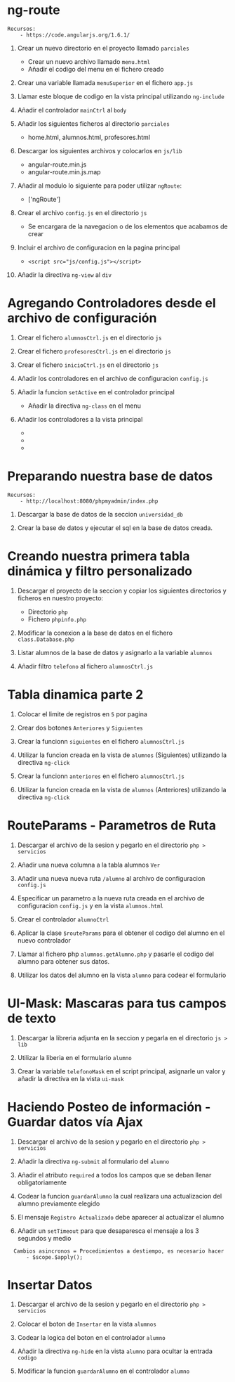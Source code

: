 # ng-route

    Recursos:
        - https://code.angularjs.org/1.6.1/

1. Crear un nuevo directorio en el proyecto llamado `parciales`
    - Crear un nuevo archivo llamado `menu.html`
    - Añadir el codigo del menu en el fichero creado

2. Crear una variable llamada `menuSuperior` en el fichero `app.js`

3. Llamar este bloque de codigo en la vista principal utilizando `ng-include`

4. Añadir el controlador `mainCtrl` al `body`

5. Añadir los siguientes ficheros al directorio `parciales`
    - home.html, alumnos.html, profesores.html

6. Descargar los siguientes archivos y colocarlos en `js/lib`
    - angular-route.min.js
    - angular-route.min.js.map

7. Añadir al modulo lo siguiente para poder utilizar `ngRoute`:
    - ['ngRoute']

8. Crear el archivo `config.js` en el directorio `js`
    - Se encargara de la navegacion o de los elementos que acabamos de crear

9. Incluir el archivo de configuracion en la pagina principal
    - `<script src="js/config.js"></script>`

10. Añadir la directiva `ng-view` al `div`

# Agregando Controladores desde el archivo de configuración

1. Crear el fichero `alumnosCtrl.js` en el directorio `js`

2. Crear el fichero `profesoresCtrl.js` en el directorio `js`

3. Crear el fichero `inicioCtrl.js` en el directorio `js`

4. Añadir los controladores en el archivo de configuracion `config.js`

5. Añadir la funcion `setActive` en el controlador principal
    - Añadir la directiva `ng-class` en el menu

6. Añadir los controladores a la vista principal
    - <script src="js/alumnosCtrl.js"></script>
    - <script src="js/profesoresCtrl.js"></script>
    - <script src="js/inicioCtrl.js"></script>

# Preparando nuestra base de datos

    Recursos:
        - http://localhost:8080/phpmyadmin/index.php

1. Descargar la base de datos de la seccion `universidad_db`

2. Crear la base de datos y ejecutar el sql en la base de datos creada.

# Creando nuestra primera tabla dinámica y filtro personalizado

1. Descargar el proyecto de la seccion y copiar los siguientes directorios y ficheros en nuestro proyecto:
    - Directorio `php`
    - Fichero `phpinfo.php`

2. Modificar la conexion a la base de datos en el fichero `class.Database.php`

3. Listar alumnos de la base de datos y asignarlo a la variable `alumnos`

4. Añadir filtro `telefono` al fichero `alumnosCtrl.js`

# Tabla dinamica parte 2

1. Colocar el limite de registros en `5` por pagina

2. Crear dos botones `Anteriores` y `Siguientes`

3. Crear la funcionn `siguientes` en el fichero `alumnosCtrl.js`

4. Utilizar la funcion creada en la vista de `alumnos` (Siguientes) utilizando la directiva `ng-click`

5. Crear la funcionn `anteriores` en el fichero `alumnosCtrl.js`

6. Utilizar la funcion creada en la vista de `alumnos` (Anteriores) utilizando la directiva `ng-click`

# RouteParams - Parametros de Ruta

1. Descargar el archivo de la sesion y pegarlo en el directorio `php > servicios`

2. Añadir una nueva columna a la tabla alumnos `Ver`

3. Añadir una nueva nueva ruta `/alumno` al archivo de configuracion `config.js`

4. Especificar un parametro a la nueva ruta creada en el archivo de configuracion `config.js` y en la vista `alumnos.html`

5. Crear el controlador `alumnoCtrl`

6. Aplicar la clase `$routeParams` para el obtener el codigo del alumno en el nuevo controlador

7. Llamar al fichero php `alumnos.getAlumno.php` y pasarle el codigo  del alumno para obtener sus datos.

8. Utilizar los datos del alumno en la vista `alumno` para codear el formulario

# UI-Mask: Mascaras para tus campos de texto

1. Descargar la libreria adjunta en la seccion y pegarla en el directorio `js > lib`

2. Utilizar la liberia en el formulario `alumno`

3. Crear la variable `telefonoMask` en el script principal, asignarle un valor y añadir la directiva en la vista `ui-mask`

# Haciendo Posteo de información - Guardar datos vía Ajax

1. Descargar el archivo de la sesion y pegarlo en el directorio `php > servicios`

2. Añadir la directiva `ng-submit` al formulario del `alumno`

3. Añadir el atributo `required` a todos los campos que se deban llenar obligatoriamente

4. Codear la funcion `guardarAlumno` la cual realizara una actualizacion del alumno previamente elegido

5. El mensaje `Registro Actualizado` debe aparecer al actualizar el alumno

6. Añadir un `setTimeout` para que desaparesca el mensaje a los 3 segundos y medio

~~~
  Cambios asincronos = Procedimientos a destiempo, es necesario hacer
      - $scope.$apply();
~~~

# Insertar Datos

1. Descargar el archivo de la sesion y pegarlo en el directorio `php > servicios`

2. Colocar el boton de `Insertar` en la vista `alumnos`

3. Codear la logica del boton en el controlador  `alumno`

4. Añadir la directiva `ng-hide` en la vista `alumno` para ocultar la entrada `codigo`

5. Modificar la funcion `guardarAlumno` en el controlador `alumno`
